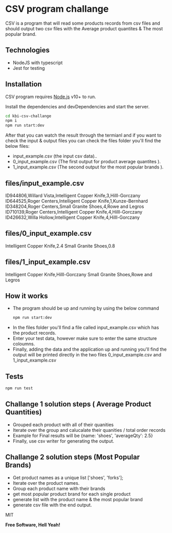 # CSV program challange

CSV is a program that will read some products records from csv files and should output two csv files with the Average product quantites &  The most popular brand.

## Technologies

- NodeJS with typescript
- Jest for testing



## Installation

CSV program requires [Node.js](https://nodejs.org/) v10+ to run.

Install the dependencies and devDependencies and start the server.

```sh
cd kbi-csv-challange
npm i
npm run start:dev
```

After that you can watch the result through the termianl and if you want to check the input & output files you can check the files folder you'll find the below files:
 - input_example.csv (the input csv data)..
 - 0_input_example.csv (The first output for product average quantites ).
 - 1_input_example.csv (The second output for the most popular brands ).


## files/input_example.csv

ID944806,Willard Vista,Intelligent Copper Knife,3,Hilll-Gorczany
ID644525,Roger Centers,Intelligent Copper Knife,1,Kunze-Bernhard
ID348204,Roger Centers,Small Granite Shoes,4,Rowe and Legros
ID710139,Roger Centers,Intelligent Copper Knife,4,Hilll-Gorczany
ID426632,Willa Hollow,Intelligent Copper Knife,4,Hilll-Gorczany

## files/0_input_example.csv
Intelligent Copper Knife,2.4
Small Granite Shoes,0.8

## files/1_input_example.csv
Intelligent Copper Knife,Hilll-Gorczany
Small Granite Shoes,Rowe and Legros


## How it works

- The program should be up and running by using the below command
   ```sh
   npm run start:dev
   ```
- In the files folder you'll find a file called input_example.csv which has the product records.
- Enter your test data, however make sure to enter the same structure coloumns. 
- Finally, adding the data and the application up and running you'll find the output will be printed directly in the two files 0_input_example.csv and 1_input_example.csv


## Tests 
```sh
npm run test
```


## Challange 1 solution steps ( Average Product Quantities)
- Grouped each product with all of their quanities 
- Iterate over the group and calucalate their quanities / total order records
- Example for Final results will be {name: 'shoes', 'averageQty': 2.5}
- Finally, use csv writer for generating the output.

## Challange 2 solution steps (Most Popular Brands)
- Get product names as a unique list ['shoes', 'forks'];
- Iterate over the product names.
- Group each product name with their brands
- get most popular product brand for each single product
- generate list with the product name & the most popular brand
- generate csv file with the end output.

MIT

**Free Software, Hell Yeah!**



